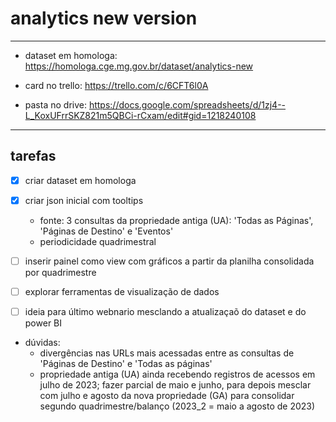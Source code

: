 # analytics new version

- - - 

- dataset em homologa: https://homologa.cge.mg.gov.br/dataset/analytics-new

- card no trello: https://trello.com/c/6CFT6l0A

- pasta no drive: https://docs.google.com/spreadsheets/d/1zj4--L_KoxUFrrSKZ821m5QBCi-rCxam/edit#gid=1218240108

- - - 

## tarefas

- [x] criar dataset em homologa

- [x] criar json inicial com tooltips
	- fonte: 3 consultas da propriedade antiga (UA): 'Todas as Páginas', 'Páginas de Destino' e 'Eventos' 
	- periodicidade quadrimestral

- [ ] inserir painel como view com gráficos a partir da planilha consolidada por quadrimestre

- [ ] explorar ferramentas de visualização de dados

- [ ] ideia para último webnario mesclando a atualizaçaõ do dataset e do power BI 

- dúvidas:
	- divergências nas URLs mais acessadas entre as consultas de 'Páginas de Destino' e 'Todas as páginas'
	- propriedade antiga (UA) ainda recebendo registros de acessos em julho de 2023; fazer parcial de maio e junho, para depois mesclar com julho e agosto da nova propriedade (GA) para consolidar segundo quadrimestre/balanço (2023_2 = maio a agosto de 2023)
